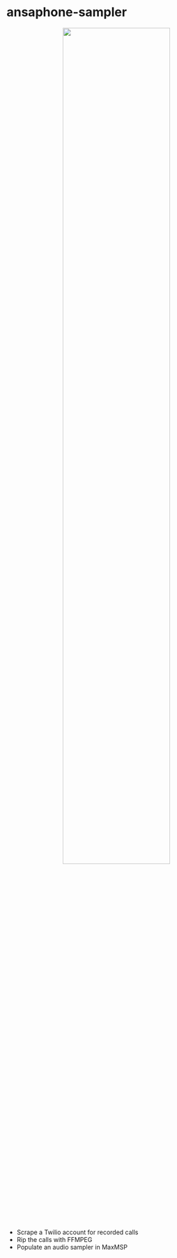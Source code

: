 # ansaphone-sampler

<p align="center">
  <img width="70%" height="70%" src="https://i.ibb.co/g94nNrk/ansaphone.jpg"/>
</p>

- Scrape a Twilio account for recorded calls
- Rip the calls with FFMPEG
- Populate an audio sampler in MaxMSP
